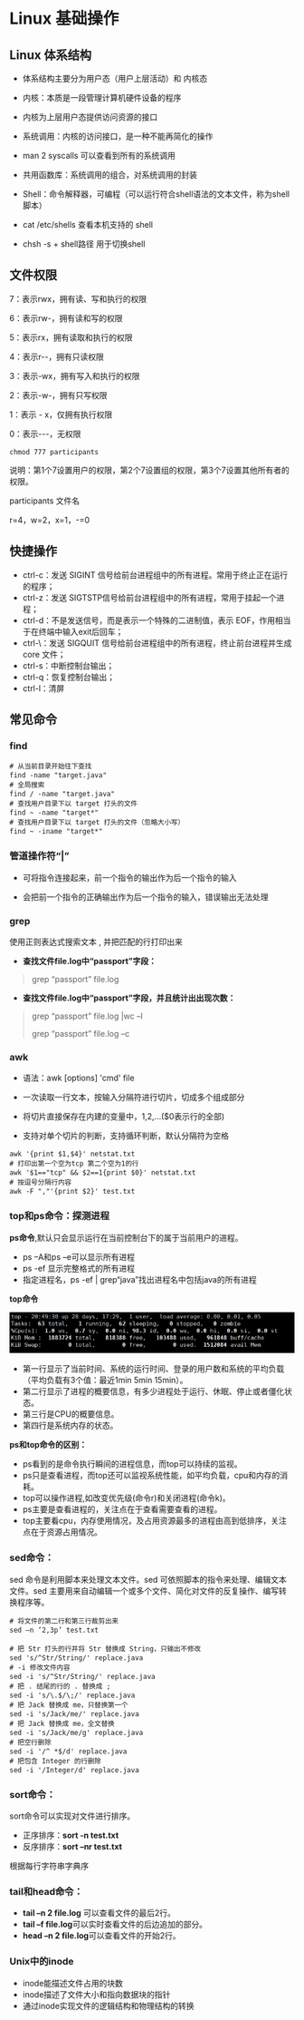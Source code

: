 # Linux 基础操作

## Linux 体系结构

- 体系结构主要分为用户态（用户上层活动）和 内核态
- 内核：本质是一段管理计算机硬件设备的程序
- 内核为上层用户态提供访问资源的接口
- 系统调用：内核的访问接口，是一种不能再简化的操作
- man 2 syscalls 可以查看到所有的系统调用
- 共用函数库：系统调用的组合，对系统调用的封装
- Shell：命令解释器，可编程（可以运行符合shell语法的文本文件，称为shell 脚本）

- cat /etc/shells 查看本机支持的 shell

- chsh -s + shell路径 用于切换shell



## 文件权限

7：表示rwx，拥有读、写和执行的权限 

6：表示rw-，拥有读和写的权限 

5：表示rx，拥有读取和执行的权限 

4：表示r--，拥有只读权限 

3：表示-wx，拥有写入和执行的权限 

2：表示-w-，拥有只写权限 

1：表示 - x，仅拥有执行权限 

0：表示---，无权限

```shell
chmod 777 participants
```

说明：第1个7设置用户的权限，第2个7设置组的权限，第3个7设置其他所有者的权限。

participants 文件名

r=4，w=2，x=1，-=0



## 快捷操作

- ctrl-c：发送 SIGINT 信号给前台进程组中的所有进程。常用于终止正在运行的程序；
- ctrl-z：发送 SIGTSTP信号给前台进程组中的所有进程，常用于挂起一个进程；
- ctrl-d：不是发送信号，而是表示一个特殊的二进制值，表示 EOF，作用相当于在终端中输入exit后回车；
- ctrl-\：发送 SIGQUIT 信号给前台进程组中的所有进程，终止前台进程并生成 core 文件；
- ctrl-s：中断控制台输出；
- ctrl-q：恢复控制台输出；
- ctrl-l：清屏



## 常见命令

### find

```shell
# 从当前目录开始往下查找
find -name "target.java"
# 全局搜索
find / -name "target.java"
# 查找用户目录下以 target 打头的文件
find ~ -name "target*"
# 查找用户目录下以 target 打头的文件（忽略大小写）
find ~ -iname "target*"
```

### 管道操作符“|”

- 可将指令连接起来，前一个指令的输出作为后一个指令的输入

- 会把前一个指令的正确输出作为后一个指令的输入，错误输出无法处理

### grep

使用正则表达式搜索文本 , 并把匹配的行打印出来

- **查找文件file.log中“passport”字段：**

> grep “passport” file.log

- **查找文件file.log中“passport”字段，并且统计出出现次数：**

> grep “passport” file.log |wc –l
>
> grep “passport” file.log –c



### awk

- 语法：awk [options] 'cmd' file

- 一次读取一行文本，按输入分隔符进行切片，切成多个组成部分

- 将切片直接保存在内建的变量中，$1,$2,...($0表示行的全部)

- 支持对单个切片的判断，支持循环判断，默认分隔符为空格

```shell
awk '{print $1,$4}' netstat.txt
# 打印出第一个空为tcp 第二个空为1的行
awk '$1=="tcp" && $2==1{print $0}' netstat.txt
# 按逗号分隔行内容
awk -F ","'{print $2}' test.txt
```





### top和ps命令：探测进程

**ps命令**,默认只会显示运行在当前控制台下的属于当前用户的进程。

- ps –A和ps –e可以显示所有进程
- ps -ef 显示完整格式的所有进程
- 指定进程名，ps -ef | grep“java”找出进程名中包括java的所有进程

**top命令**

![1](img\linux\1.png)

- 第一行显示了当前时间、系统的运行时间、登录的用户数和系统的平均负载（平均负载有3个值：最近1min 5min 15min）。
- 第二行显示了进程的概要信息，有多少进程处于运行、休眠、停止或者僵化状态。
- 第三行是CPU的概要信息。
- 第四行是系统内存的状态。

**ps和top命令的区别：**

- ps看到的是命令执行瞬间的进程信息，而top可以持续的监视。
- ps只是查看进程，而top还可以监视系统性能，如平均负载，cpu和内存的消耗。
- top可以操作进程,如改变优先级(命令r)和关闭进程(命令k)。
- ps主要是查看进程的，关注点在于查看需要查看的进程。
- top主要看cpu，内存使用情况，及占用资源最多的进程由高到低排序，关注点在于资源占用情况。

### sed命令：

sed 命令是利用脚本来处理文本文件。sed 可依照脚本的指令来处理、编辑文本文件。sed 主要用来自动编辑一个或多个文件、简化对文件的反复操作、编写转换程序等。

```shell
# 将文件的第二行和第三行裁剪出来
sed –n ‘2,3p’ test.txt

# 把 Str 打头的行并将 Str 替换成 String，只输出不修改
sed 's/^Str/String/' replace.java
# -i 修改文件内容
sed -i 's/^Str/String/' replace.java
# 把 . 结尾的行的 . 替换成 ;
sed -i 's/\.$/\;/' replace.java
# 把 Jack 替换成 me，只替换第一个
sed -i 's/Jack/me/' replace.java
# 把 Jack 替换成 me，全文替换
sed -i 's/Jack/me/g' replace.java
# 把空行删除
sed -i '/^ *$/d' replace.java
# 把包含 Integer 的行删除
sed -i '/Integer/d' replace.java
```



### sort命令：

sort命令可以实现对文件进行排序。

- 正序排序：**sort -n test.txt**
- 反序排序：**sort –nr test.txt**

根据每行字符串字典序



### tail和head命令：

- **tail –n 2 file.log** 可以查看文件的最后2行。
- **tail –f file.log**可以实时查看文件的后边追加的部分。
- **head –n 2 file.log**可以查看文件的开始2行。



### Unix中的inode

-  inode能描述文件占用的块数
- inode描述了文件大小和指向数据块的指针
- 通过inode实现文件的逻辑结构和物理结构的转换